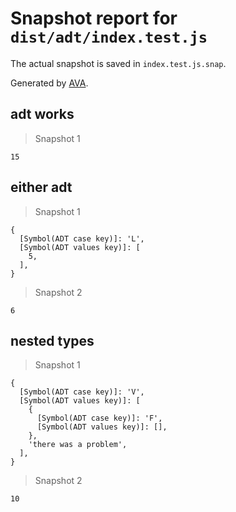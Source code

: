 # Snapshot report for `dist/adt/index.test.js`

The actual snapshot is saved in `index.test.js.snap`.

Generated by [AVA](https://ava.li).

## adt works

> Snapshot 1

    15

## either adt

> Snapshot 1

    {
      [Symbol(ADT case key)]: 'L',
      [Symbol(ADT values key)]: [
        5,
      ],
    }

> Snapshot 2

    6

## nested types

> Snapshot 1

    {
      [Symbol(ADT case key)]: 'V',
      [Symbol(ADT values key)]: [
        {
          [Symbol(ADT case key)]: 'F',
          [Symbol(ADT values key)]: [],
        },
        'there was a problem',
      ],
    }

> Snapshot 2

    10
